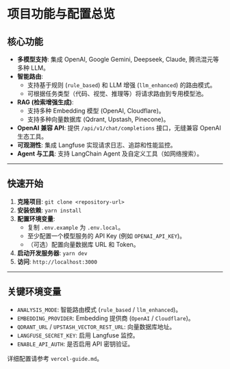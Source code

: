 # 项目功能与配置总览

## 核心功能
- **多模型支持**: 集成 OpenAI, Google Gemini, Deepseek, Claude, 腾讯混元等多种 LLM。
- **智能路由**:
  - 支持基于规则 (`rule_based`) 和 LLM 增强 (`llm_enhanced`) 的路由模式。
  - 可根据任务类型（代码、视觉、推理等）将请求路由到专用模型池。
- **RAG (检索增强生成)**:
  - 支持多种 Embedding 模型 (OpenAI, Cloudflare)。
  - 支持多种向量数据库 (Qdrant, Upstash, Pinecone)。
- **OpenAI 兼容 API**: 提供 `/api/v1/chat/completions` 接口，无缝兼容 OpenAI 生态工具。
- **可观测性**: 集成 Langfuse 实现请求日志、追踪和性能监控。
- **Agent 与工具**: 支持 LangChain Agent 及自定义工具（如网络搜索）。

---

## 快速开始
1.  **克隆项目**: `git clone <repository-url>`
2.  **安装依赖**: `yarn install`
3.  **配置环境变量**:
    - 复制 `.env.example` 为 `.env.local`。
    - 至少配置一个模型服务的 API Key (例如 `OPENAI_API_KEY`)。
    - （可选）配置向量数据库 URL 和 Token。
4.  **启动开发服务器**: `yarn dev`
5.  **访问**: `http://localhost:3000`

---

## 关键环境变量
- `ANALYSIS_MODE`: 智能路由模式 (`rule_based` / `llm_enhanced`)。
- `EMBEDDING_PROVIDER`: Embedding 提供商 (`OpenAI` / `Cloudflare`)。
- `QDRANT_URL` / `UPSTASH_VECTOR_REST_URL`: 向量数据库地址。
- `LANGFUSE_SECRET_KEY`: 启用 Langfuse 监控。
- `ENABLE_API_AUTH`: 是否启用 API 密钥验证。

详细配置请参考 `vercel-guide.md`。